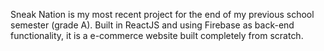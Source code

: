 Sneak Nation is my most recent project for the end of my previous school semester (grade A). Built in ReactJS and using Firebase as back-end functionality, it is a e-commerce website built completely from scratch.

